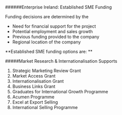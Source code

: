 ######Enterprise Ireland: Established SME Funding


Funding decisions are determined by the
 
+ Need for financial support for the project
+ Potential employment and sales growth
+ Previous funding provided to the company
+ Regional location of the company

**Established SME funding options are: **

#####Market Research & Internationalisation Supports
1. Strategic Marketing Review Grant
2. Market Access Grant
3. Internationalisation Grant
4. Business Links Grant
5. Graduates for International Growth Programme
6. Acumen Programme
7. Excel at Export Selling
8. International Selling Programme
 